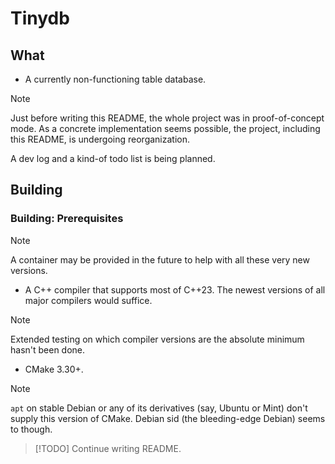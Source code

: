 # Tinydb

## What

- A currently non-functioning table database.

> [!NOTE]
> Just before writing this README, the whole project was in proof-of-concept
> mode. As a concrete implementation seems possible, the project, including this
> README, is undergoing reorganization.
>
> A dev log and a kind-of todo list is being planned.

## Building

### Building: Prerequisites

> [!NOTE]
> A container may be provided in the future to help with all these very new
> versions.

- A C++ compiler that supports most of C++23. The newest versions of all major
compilers would suffice.

> [!NOTE]
> Extended testing on which compiler versions are the absolute minimum hasn't
> been done.

- CMake 3.30+.

> [!NOTE]
> `apt` on stable Debian or any of its derivatives (say, Ubuntu or Mint) don't
> supply this version of CMake. Debian sid (the bleeding-edge Debian) seems to
> though.

> [!TODO]
> Continue writing README.
